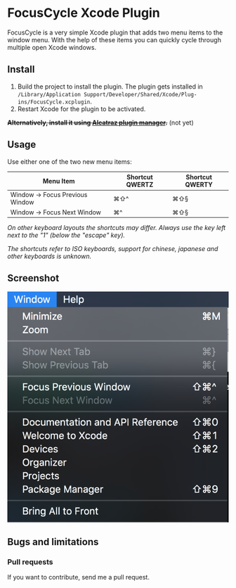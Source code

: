 # FocusCycle Xcode Plugin

FocusCycle is a very simple Xcode plugin that adds two menu items to the window menu.
With the help of these items you can quickly cycle through multiple open Xcode windows.


## Install

1. Build the project to install the plugin. The plugin gets installed in `/Library/Application Support/Developer/Shared/Xcode/Plug-ins/FocusCycle.xcplugin`.
2. Restart Xcode for the plugin to be activated.

~~**Alternatively, install it using [Alcatraz plugin manager](https://github.com/supermarin/Alcatraz).**~~ (not yet)

## Usage

Use either one of the two new menu items:

Menu Item|Shortcut QWERTZ|Shortcut QWERTY
---|---|---
Window → Focus Previous Window|⌘⇧^|⌘⇧§
Window → Focus Next Window|⌘^|⌘⇧§

*On other keyboard layouts the shortcuts may differ.*
*Always use the key left next to the "1" (below the "escape" key).* 

*The shortcuts refer to ISO keyboards, support for chinese, japanese and other keyboards is unknown.*

## Screenshot

![LinkedLog](https://raw.githubusercontent.com/julian-weinert/FocusCycle/master/Screenshots/FocusCycle.png)


## Bugs and limitations


### Pull requests

If you want to contribute, send me a pull request.

